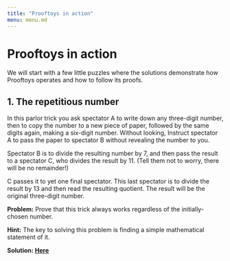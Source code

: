 ```yaml
---
title: "Prooftoys in action"
menu: menu.md
---
```


# Prooftoys in action

We will start with a few little puzzles where the solutions
demonstrate how Prooftoys operates and how to follow its proofs.

<a name=repetitious-number id=example></a>
## 1. The repetitious number

In this parlor trick you ask spectator A to write down any three-digit
number, then to copy the number to a new piece of paper, followed by
the same digits again, making a six-digit number.  Without looking,
Instruct spectator A to pass the paper to spectator B without
revealing the number to you.

Spectator B is to divide the resulting number by 7, and then pass the
result to a spectator C, who divides the result by 11. (Tell them not
to worry, there will be no remainder!)

C passes it to yet one final spectator.  This last spectator is to
divide the result by 13 and then read the resulting quotient.  The
result will be the original three-digit number.

**Problem:** Prove that this trick always works regardless of the
initially-chosen number.

**Hint:** The key to solving this problem is finding a simple
mathematical statement of it.

**Solution: [Here](/basic-solutions/#repetitious-number)**


